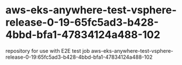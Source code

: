 # aws-eks-anywhere-test-vsphere-release-0-19-65fc5ad3-b428-4bbd-bfa1-47834124a488-102
repository for use with E2E test job aws-eks-anywhere-test-vsphere-release-0-19:65fc5ad3-b428-4bbd-bfa1-47834124a488-102
